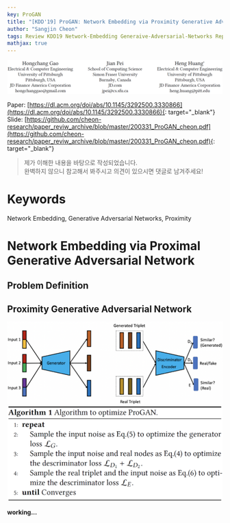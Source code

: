 ```yaml
---
key: ProGAN
title: "[KDD'19] ProGAN: Network Embedding via Proximity Generative Adversarial Network"
author: "Sangjin Cheon"
tags: Review KDD19 Network-Embedding Generaive-Adversarial-Networks Representation-Learning Proximity
mathjax: true
---
```


![ProGAN_authors](https://github.com/cheon-research/cheon-research.github.io/blob/master/assets/ProGAN_authors.PNG?raw=true)  

Paper: [https://dl.acm.org/doi/abs/10.1145/3292500.3330866](https://dl.acm.org/doi/abs/10.1145/3292500.3330866){: target="_blank"}  
Slide: [https://github.com/cheon-research/paper_reviw_archive/blob/master/200331_ProGAN_cheon.pdf](https://github.com/cheon-research/paper_reviw_archive/blob/master/200331_ProGAN_cheon.pdf){: target="_blank"}

>제가 이해한 내용을 바탕으로 작성되었습니다.  
>완벽하지 않으니 참고해서 봐주시고 의견이 있으시면 댓글로 남겨주세요!

# Keywords
Network Embedding, Generative Adversarial Networks, Proximity  

# Network Embedding via Proximal Generative Adversarial Network
## Problem Definition

## Proximity Generative Adversarial Network
![ProGAN_figure_1](https://github.com/cheon-research/cheon-research.github.io/blob/master/assets/ProGAN_figure_1.PNG?raw=true)  
![ProGAN_algorithm_1](https://github.com/cheon-research/cheon-research.github.io/blob/master/assets/ProGAN_algorithm_1.PNG?raw=true) 

__working...__
